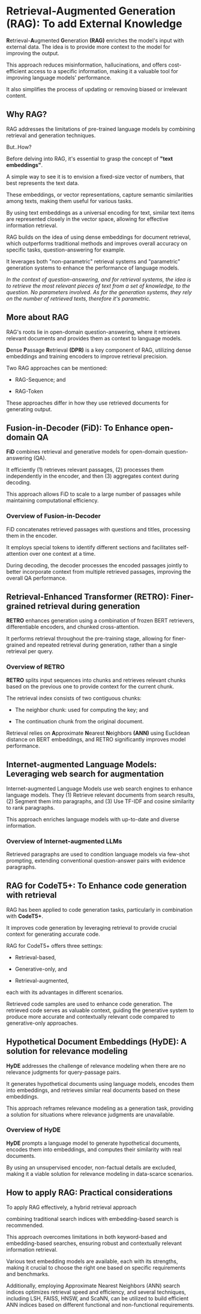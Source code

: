# Retrieval-Augmented Generation (RAG): To add External Knowledge

**R**etrieval-**A**ugmented **G**eneration **(RAG)** enriches the model's input with external data. The idea is to provide more context to the model for improving the output. 

This approach reduces misinformation, hallucinations, and offers cost-efficient access to a specific information, making it a valuable tool for improving language models' performance. 

It also simplifies the process of updating or removing biased or irrelevant content.

## Why RAG?

RAG addresses the limitations of pre-trained language models by combining retrieval and generation techniques.

But..How?

Before delving into RAG, it's essential to grasp the concept of **"text embeddings"**. 

A simple way to see it is to envision a fixed-size vector of numbers, that best represents the text data.

These embeddings, or vector representations, capture semantic similarities among texts, making them useful for various tasks. 

By using text embeddings as a universal encoding for text, similar text items are represented closely in the vector space, allowing for effective information retrieval. 

RAG builds on the idea of using dense embeddings for document retrieval, which outperforms traditional methods and improves overall accuracy on specific tasks, question-answering for example.

It leverages both "non-parametric" retrieval systems and "parametric" generation systems to enhance the performance of  language models.

*In the context of question-answering, and for retrieval systems, the idea is to retrieve the most relevant pieces of text from a set of knowledge, to the question. No parameters involved. As for the generation systems, they rely on the number of retrieved texts, therefore it's parametric.*

## More about RAG

RAG's roots lie in open-domain question-answering, where it retrieves relevant documents and provides them as context to language models. 

**D**ense **P**assage **R**etrieval **(DPR)** is a key component of RAG, utilizing dense embeddings and training encoders to improve retrieval precision. 

Two RAG approaches can be mentioned: 

* RAG-Sequence; and 

* RAG-Token

These approaches differ in how they use retrieved documents for generating output.

## Fusion-in-Decoder (FiD): To Enhance open-domain QA

**FiD** combines retrieval and generative models for open-domain question-answering (QA). 

It efficiently (1) retrieves relevant passages, (2) processes them independently in the encoder, and then (3) aggregates context during decoding. 

This approach allows FiD to scale to a large number of passages while maintaining computational efficiency.

### Overview of Fusion-in-Decoder

FiD concatenates retrieved passages with questions and titles, processing them in the encoder. 

It employs special tokens to identify different sections and facilitates self-attention over one context at a time.

During decoding, the decoder processes the encoded passages jointly to better incorporate context from multiple retrieved passages, improving the overall QA performance.

## Retrieval-Enhanced Transformer (RETRO): Finer-grained retrieval during generation

**RETRO** enhances generation using a combination of frozen BERT retrievers, differentiable encoders, and chunked cross-attention.

It performs retrieval throughout the pre-training stage, allowing for finer-grained and repeated retrieval during generation, rather than a single retrieval per query.

### Overview of RETRO

**RETRO** splits input sequences into chunks and retrieves relevant chunks based on the previous one to provide context for the current chunk. 

The retrieval index consists of two contiguous chunks: 

* The neighbor chunk: used for computing the key; and 

* The continuation chunk from the original document.

Retrieval relies on **A**pproximate **N**earest **N**eighbors **(ANN)** using Euclidean distance on BERT embeddings, and RETRO significantly improves model performance.

## Internet-augmented Language Models: Leveraging web search for augmentation

Internet-augmented Language Models use web search engines to enhance language models. They (1) Retrieve relevant documents from search results, (2) Segment them into paragraphs, and (3) Use TF-IDF and cosine similarity to rank paragraphs. 

This approach enriches language models with up-to-date and diverse information.

### Overview of Internet-augmented LLMs

Retrieved paragraphs are used to condition language models via few-shot prompting, extending conventional question-answer pairs with evidence paragraphs. 

## RAG for CodeT5+: To Enhance code generation with retrieval

RAG has been applied to code generation tasks, particularly in combination with **CodeT5+**. 

It improves code generation by leveraging retrieval to provide crucial context for generating accurate code. 

RAG for CodeT5+ offers three settings: 

* Retrieval-based, 

* Generative-only, and 

* Retrieval-augmented,

each with its advantages in different scenarios.

Retrieved code samples are used to enhance code generation. The retrieved code serves as valuable context, guiding the generative system to produce more accurate and contextually relevant code compared to generative-only approaches.

## Hypothetical Document Embeddings (HyDE): A solution for relevance modeling

**HyDE** addresses the challenge of relevance modeling when there are no relevance judgments for query-passage pairs.

It generates hypothetical documents using language models, encodes them into embeddings, and retrieves similar real documents based on these embeddings.

This approach reframes relevance modeling as a generation task, providing a solution for situations where relevance judgments are unavailable.

### Overview of HyDE

**HyDE** prompts a language model to generate hypothetical documents, encodes them into embeddings, and computes their similarity with real documents. 

By using an unsupervised encoder, non-factual details are excluded, making it a viable solution for relevance modeling in data-scarce scenarios.

## How to apply RAG: Practical considerations

To apply RAG effectively, a hybrid retrieval approach 

combining traditional search indices with embedding-based search is recommended. 

This approach overcomes limitations in both keyword-based and embedding-based searches, ensuring robust and contextually relevant information retrieval. 

Various text embedding models are available, each with its strengths, making it crucial to choose the right one based on specific requirements and benchmarks. 

Additionally, employing Approximate Nearest Neighbors (ANN) search indices optimizes retrieval speed and efficiency, and several techniques, including LSH, FAISS, HNSW, and ScaNN, can be utilized to build efficient ANN indices based on different functional and non-functional requirements.